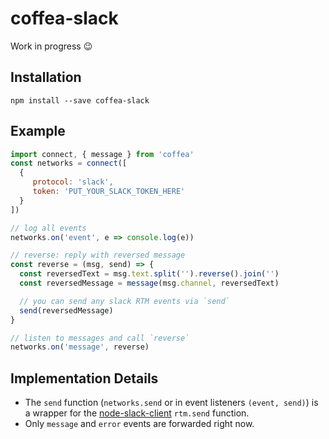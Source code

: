 # coffea-slack

Work in progress :wink:


## Installation

```
npm install --save coffea-slack
```


## Example

```js
import connect, { message } from 'coffea'
const networks = connect([
  {
     protocol: 'slack',
     token: 'PUT_YOUR_SLACK_TOKEN_HERE'
  }
])

// log all events
networks.on('event', e => console.log(e))

// reverse: reply with reversed message
const reverse = (msg, send) => {
  const reversedText = msg.text.split('').reverse().join('')
  const reversedMessage = message(msg.channel, reversedText)

  // you can send any slack RTM events via `send`
  send(reversedMessage)
}

// listen to messages and call `reverse`
networks.on('message', reverse)
```


## Implementation Details

 * The `send` function (`networks.send` or in event listeners `(event, send)`) is a wrapper for the [node-slack-client](https://github.com/slackhq/node-slack-client) `rtm.send` function.
 * Only `message` and `error` events are forwarded right now.

